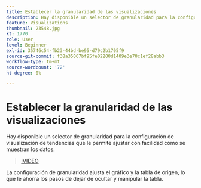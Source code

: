 ```yaml
---
title: Establecer la granularidad de las visualizaciones
description: Hay disponible un selector de granularidad para la configuración de visualización de tendencias que le permite ajustar con facilidad cómo se muestran los datos.
feature: Visualizations
thumbnail: 23548.jpg
kt: 1770
role: User
level: Beginner
exl-id: 35746c54-fb23-44bd-be95-d79c2b1705f9
source-git-commit: f38a35067bf95fe02200d1409e3e70c1ef28abb3
workflow-type: tm+mt
source-wordcount: '72'
ht-degree: 0%

---
```


# Establecer la granularidad de las visualizaciones

Hay disponible un selector de granularidad para la configuración de visualización de tendencias que le permite ajustar con facilidad cómo se muestran los datos.

>[!VIDEO](https://video.tv.adobe.com/v/23548/?quality=12&learn=on)

La configuración de granularidad ajusta el gráfico y la tabla de origen, lo que le ahorra los pasos de dejar de ocultar y manipular la tabla.
